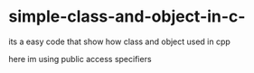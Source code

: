 # simple-class-and-object-in-c-
its a easy code that show how class and object used in cpp 

here im using 
public access specifiers 


